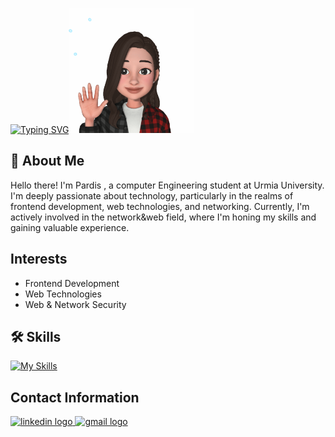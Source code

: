 
[![Typing SVG](https://readme-typing-svg.demolab.com?font=Pacifico&size=26&pause=1000&color=7B20F7&background=FFFFFF00&random=false&width=400&lines=Hi.I'm+Pardis)](https://git.io/typing-svg)<img src="https://github.com/pardis-mdd/pardis-mdd/blob/main/MyGif.gif" width="200" height="200" display:center />


## 🦋 About Me
Hello there! I'm Pardis , a computer Engineering student at Urmia University. I'm deeply passionate about technology, particularly in the realms of frontend development, web technologies, and networking. Currently, I'm actively involved in the network&web field, where I'm honing my skills and gaining valuable experience.


## Interests
- Frontend Development
- Web Technologies
- Web & Network Security


## 🛠 Skills
[![My Skills](https://skillicons.dev/icons?i=html,css,js,go,figma&theme=light)](https://skillicons.dev)


## Contact Information
<div align="left">
  <a href="linkedin.com/in/pardis-m-8523b42b2" target="_blank">
    <img src="https://raw.githubusercontent.com/maurodesouza/profile-readme-generator/master/src/assets/icons/social/linkedin/default.svg" width="52" height="40" alt="linkedin logo" />
  </a>
  <a href="PardisMadad@gmail.com" target="_blank">
    <img src="https://raw.githubusercontent.com/maurodesouza/profile-readme-generator/master/src/assets/icons/social/gmail/default.svg" width="52" height="40" alt="gmail logo" />
  </a>
</div>



